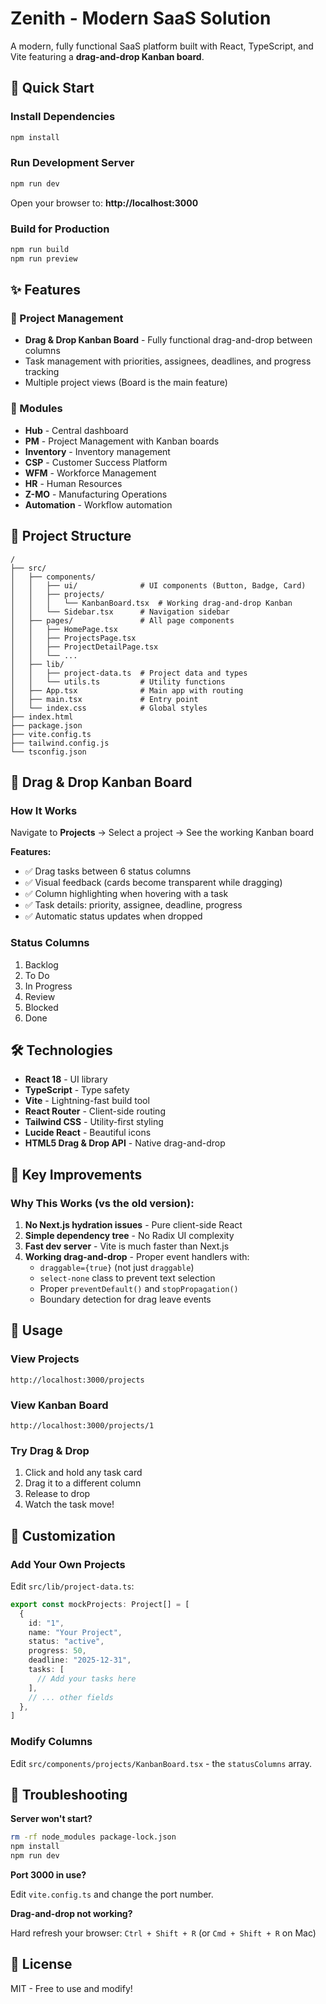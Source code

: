# Zenith - Modern SaaS Solution

A modern, fully functional SaaS platform built with React, TypeScript, and Vite featuring a **drag-and-drop Kanban board**.

## 🚀 Quick Start

### Install Dependencies
```bash
npm install
```

### Run Development Server
```bash
npm run dev
```

Open your browser to: **http://localhost:3000**

### Build for Production
```bash
npm run build
npm run preview
```

## ✨ Features

### 🎯 Project Management
- **Drag & Drop Kanban Board** - Fully functional drag-and-drop between columns
- Task management with priorities, assignees, deadlines, and progress tracking
- Multiple project views (Board is the main feature)

### 🏢 Modules
- **Hub** - Central dashboard
- **PM** - Project Management with Kanban boards
- **Inventory** - Inventory management
- **CSP** - Customer Success Platform
- **WFM** - Workforce Management
- **HR** - Human Resources
- **Z-MO** - Manufacturing Operations
- **Automation** - Workflow automation

## 📁 Project Structure

```
/
├── src/
│   ├── components/
│   │   ├── ui/              # UI components (Button, Badge, Card)
│   │   ├── projects/
│   │   │   └── KanbanBoard.tsx  # Working drag-and-drop Kanban
│   │   └── Sidebar.tsx      # Navigation sidebar
│   ├── pages/               # All page components
│   │   ├── HomePage.tsx
│   │   ├── ProjectsPage.tsx
│   │   ├── ProjectDetailPage.tsx
│   │   └── ...
│   ├── lib/
│   │   ├── project-data.ts  # Project data and types
│   │   └── utils.ts         # Utility functions
│   ├── App.tsx              # Main app with routing
│   ├── main.tsx             # Entry point
│   └── index.css            # Global styles
├── index.html
├── package.json
├── vite.config.ts
├── tailwind.config.js
└── tsconfig.json
```

## 🎨 Drag & Drop Kanban Board

### How It Works

Navigate to **Projects** → Select a project → See the working Kanban board

**Features:**
- ✅ Drag tasks between 6 status columns
- ✅ Visual feedback (cards become transparent while dragging)
- ✅ Column highlighting when hovering with a task
- ✅ Task details: priority, assignee, deadline, progress
- ✅ Automatic status updates when dropped

### Status Columns
1. Backlog
2. To Do
3. In Progress
4. Review
5. Blocked
6. Done

## 🛠️ Technologies

- **React 18** - UI library
- **TypeScript** - Type safety
- **Vite** - Lightning-fast build tool
- **React Router** - Client-side routing
- **Tailwind CSS** - Utility-first styling
- **Lucide React** - Beautiful icons
- **HTML5 Drag & Drop API** - Native drag-and-drop

## 📝 Key Improvements

### Why This Works (vs the old version):

1. **No Next.js hydration issues** - Pure client-side React
2. **Simple dependency tree** - No Radix UI complexity
3. **Fast dev server** - Vite is much faster than Next.js
4. **Working drag-and-drop** - Proper event handlers with:
   - `draggable={true}` (not just `draggable`)
   - `select-none` class to prevent text selection
   - Proper `preventDefault()` and `stopPropagation()`
   - Boundary detection for drag leave events

## 🎯 Usage

### View Projects
```
http://localhost:3000/projects
```

### View Kanban Board
```
http://localhost:3000/projects/1
```

### Try Drag & Drop
1. Click and hold any task card
2. Drag it to a different column
3. Release to drop
4. Watch the task move!

## 🔧 Customization

### Add Your Own Projects

Edit `src/lib/project-data.ts`:

```typescript
export const mockProjects: Project[] = [
  {
    id: "1",
    name: "Your Project",
    status: "active",
    progress: 50,
    deadline: "2025-12-31",
    tasks: [
      // Add your tasks here
    ],
    // ... other fields
  },
]
```

### Modify Columns

Edit `src/components/projects/KanbanBoard.tsx` - the `statusColumns` array.

## 🐛 Troubleshooting

**Server won't start?**
```bash
rm -rf node_modules package-lock.json
npm install
npm run dev
```

**Port 3000 in use?**

Edit `vite.config.ts` and change the port number.

**Drag-and-drop not working?**

Hard refresh your browser: `Ctrl + Shift + R` (or `Cmd + Shift + R` on Mac)

## 📄 License

MIT - Free to use and modify!
